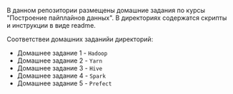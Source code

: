В данном репозитории размещены домашние задания по курсы "Построение пайплайнов данных". В директориях содержатся скрипты и инструкции в виде readme.

Соответствеи домашних заданийи директорий:

* Домашнее задание 1 - `Hadoop`
* Домашнее задание 2 - `Yarn`
* Домашнее задание 3 - `Hive`
* Домашнее задание 4 - `Spark`
* Домашнее задание 5 - `Prefect`
